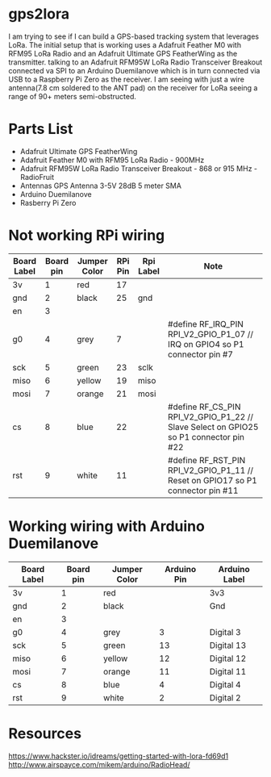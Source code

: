 # gps2lora
I am trying to see if I can build a GPS-based tracking system that leverages LoRa. The initial setup that is working uses a Adafruit Feather M0 with RFM95 LoRa Radio and an Adafruit Ultimate GPS FeatherWing as the transmitter. talking to an Adafruit RFM95W LoRa Radio Transceiver Breakout connected va SPI to an Arduino Duemilanove which is in turn connected via USB to a Raspberry Pi Zero as the receiver. I am seeing with just a wire antenna(7.8 cm soldered to the ANT pad) on the receiver for LoRa seeing a range of 90+ meters semi-obstructed.

# Parts List
- Adafruit Ultimate GPS FeatherWing
- Adafruit Feather M0 with RFM95 LoRa Radio - 900MHz
- Adafruit RFM95W LoRa Radio Transceiver Breakout - 868 or 915 MHz - RadioFruit
- Antennas GPS Antenna 3-5V 28dB 5 meter SMA
- Arduino Duemilanove
- Rasberry Pi Zero

# Not working RPi wiring
| Board Label |  Board pin  |  Jumper Color | RPi Pin | Rpi Label | Note     |
|-------|-------|--------|-----|-------|-------|
| 3v | 1 | red | 17	| |		
| gnd | 2 | black | 25 | gnd | |		
| en | 3	| | | |				
| g0 | 4 | grey | 7 |  | #define RF_IRQ_PIN RPI_V2_GPIO_P1_07    // IRQ on GPIO4 so P1 connector pin #7 |
| sck | 5 | green | 23 | sclk | 	
| miso | 6 | yellow | 19 | miso | |	
| mosi | 7 | orange | 21 | mosi | |		
| cs | 8 | blue | 22 | | #define RF_CS_PIN  RPI_V2_GPIO_P1_22    // Slave Select on GPIO25 so P1 connector pin #22 |
| rst | 9 | white | 11 | | #define RF_RST_PIN RPI_V2_GPIO_P1_11    // Reset on GPIO17 so P1 connector pin #11 |

# Working wiring with Arduino Duemilanove 
| Board Label |  Board pin  |  Jumper Color | Arduino Pin | Arduino Label |
|-------------|-------------|---------------|-------------|---------------|
|          3v |           1 |           red |             |           3v3 |
|         gnd |           2 |         black |             |           Gnd |
|          en |           3	|               |             |               |				
|          g0 |           4 |          grey |           3 |     Digital 3 |
|         sck |           5 |         green |          13 |    Digital 13 |	
|        miso |           6 |        yellow |          12 |    Digital 12 |	
|        mosi |           7 |        orange |          11 |    Digital 11 |		
|          cs |           8 |          blue |           4 |     Digital 4 | 
|         rst |           9 |         white |           2 |     Digital 2 | 

# Resources
https://www.hackster.io/idreams/getting-started-with-lora-fd69d1
http://www.airspayce.com/mikem/arduino/RadioHead/

